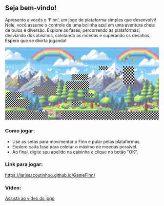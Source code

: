## Seja bem-vindo!

Apresento a vocês o 'Finn', um jogo de plataforma simples que desenvolvi! Nele, você assume o controle de uma bolinha azul em uma aventura cheia de pulos e diversão. Explore as fases, percorrendo as plataformas, desviando dos abismos, coletando as moedas e superando os desafios. Espero que se divirta jogando!

![print](https://github.com/LarissaCoutinhoo/GameFinn/blob/main/print.png)

### Como jogar:

- Use as setas para movimentar o Finn e pular pelas plataformas.
- Explore cada fase para coletar o máximo de moedas possível.
- Ao final, digite seu apelido na caixinha e clique no botão "OK".


### Link para jogar: 
https://larissacoutinhoo.github.io/GameFinn/


### Vídeo:
[Assista ao vídeo do jogo](https://youtu.be/rnPoUSyNOhM)


